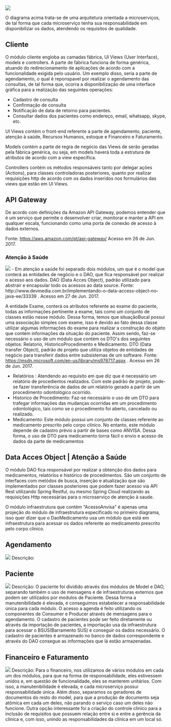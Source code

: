 <img src="complemento_modulosxml.png">

O diagrama acima trata-se de uma arquitetura orientada a microserviços, de tal forma que cada microserviço tenha sua responsabilidade em disponibilizar os dados, atendendo os requisitos de qualidade.

## Cliente
O módulo cliente engloba as camadas fábrica, UI Views (User Interface), models e controllers.
A parte de fábrica funciona de forma genérica, atuando do redirecionamento de aplicações de acordo com a funcionalidade exigida pelo usuário. Um exemplo disso, seria a parte de agendamento, o qual é reponspavel por realizar o agendamento das consultas, de tal forma que, ocorra a disponibilização de uma interface gráfica para a realização das seguintes operações:
- Cadastro de consulta
- Confirmação de consulta
- Notificação de data de retorno para pacientes.
- Consultar dados dos pacientes como endereço, email, whatsapp, skype, etc.

UI Views contém o front-end referente a parte de agendamento, paciente, atenção à saúde, Recursos Humanos, estoque e Financeiro e Faturamento.

Models contém a parte de regra de negócio das Views de serão geradas pela fábrica genérica, ou seja, em models haverá toda a estrutura de atributos de acordo com a view específica.

Controllers contém os métodos responsáveis tanto por delegar ações (Actions), para classes controladoras posteriores, quanto por realizar requisições http de acordo com os dados inseridos nos formulários das views que estão em UI Views.

## API Gateway

De acordo com definições da Amazon API Gateway, podemos entender que é um serviço que permite o desenvolver criar, monitorar e manter a API em qualquer escala, funcionando como uma porta de conexão de acesso à dados externos.

Fonte: https://aws.amazon.com/pt/api-gateway/ Acesso em 26 de Jun. 2017. 

### Atenção à Saúde
<img src="especificacao_atencaosaude.png">
- Em atenção a saúde foi separado dois módulos, um que é o model que conterá as entidades de negócio e o DAO, que fica responsável por realizar o acesso aos dados. DAO (Data Acces Object), padrão utilizado para abstrair e encapsular todo os acessos ao data source. Fonte:
http://www.devmedia.com.br/implementando-o-data-access-object-no-java-ee/33339 . Acesso em 27 de Jun. 2017.

A entidade Exame, conterá os atributos referente ao exame do paciente, todas as informações pertinente a exame, tais como um conjunto de classes estão nesse módulo. Dessa forma, temos que situaçãoBucal possui uma associação simples com exame, isso é devido ao fato dessa classe utilizar algumas informações do exame para realizar a construção do objeto que contém informações da situação do paciente.
Assim sendo, faz-se necessário o uso de um módulo que contém os DTO's dos seguintes objetos: Relatorio, HistoricoProcedimento e Medicamento. DTO (Data transfer Object), padrão de projeto que utiliza objetos de entidades de negócio para transferir dados entre subsistemas de um software. Fonte: https://msdn.microsoft.com/en-us/library/ms978717.aspx . Acesso em 26 de Jun. 2017.

- Relatórios : Atendendo ao requisito em que diz que é necessário um relatório de procedientos realizados. Com este padrão de projeto, pode-se fazer transferência de dados de um relatório gerado a partir de um procedimento odontológico ocorrido.
- Historico de Procedimento: Faz-se necessário o uso de um DTO para trafegar informações das mudanças ocorridas em um procedimento odontológico, tais como se o procedimento foi aberto, cancelado ou realizado.
- Medicamento: Este módulo possui um conjunto de classes referente ao medicamento prescrito pelo corpo clínico. No entanto, este módulo depende de cadastro prévio a partir de bases como ANVISA. Dessa forma, o uso de DTO para medicamento torna fácil o envio e acesso de dados da parte de medicamentos

## Data Acces Object | Atenção a Saúde
<p>O módulo DAO fica responsável por realizar a obtenção dos dados para medicamentos, relatórios e histórico de procedimentos. São um conjunto de interfaces com metódos de busca, inserção e atualização que são implementados por classes posteriores que podem fazer acesso via API Rest utilizando Spring Restful, ou mesmo Spring Cloud realizando as requisições Http necessárias para o microserviço de atenção à saude.</p>

<p>O módulo infraestrutura que contém "AcessoAnvisa" é apenas uma projeção do módulo de infraestrutura especificado no primeiro diagrama, isso quer dizer que o DaoMedicamento usa um módulo que está em infraestrutura para acessar os dados referente ao medicamento prescrito pelo corpo clínico.</p>

## Agendamento
<img src="Agendamento.png" />
Descrição:

## Paciente
<img src="especificacao_paciente.png" />
Descrição: O paciente foi dividido através dos módulos de Model e DAO, separando também o uso de mensagens e de infraestruturas externos que podem ser utilizados por modulos de Paciente. Dessa forma a manutenibilidade é elevada, e conseguimos estabelecer a responsabilidade única para cada módulo. O acesso a agenda é feito utilizando os componentes de Consumer e Producer através de mensagens para o agendamento. O cadastro de pacientes pode ser feito diretamente ou através da importação de pacientes, a importação usa da infraestrutura para acessar o BSUS(Barramento SUS) e conseguir os dados necessário. O cadastro de pacientes é armazenado no banco de dados correspondente e através do DAO consegue as informações que lá estão armazenadas.


## Financeiro e Faturamento 
<img src="FinanceiroFaturamento.png" />
Descrição: Para o financeiro, nos utilizamos de vários módulos em cada um dos módulos, para que na forma de responsabilidade, eles estivessem unidos e, em questão de funcionalidade, eles se manterem unitários. Com isso, a manutenibilidade é elevada, e cada microserviço possui responsabilidade única. Além disso, separamos os geradores de documentos do resto do model, para que a produção de documento seja atômica em cada um deles, não parando o serviço caso um deles não funcione. Outra opção interessante foi a criação do controle clínico para a inclusão de requisitos que possuem relação entre si e entre a gerência da clínica e, com isso, unindo as responsabilidades da clínica em um local só.
